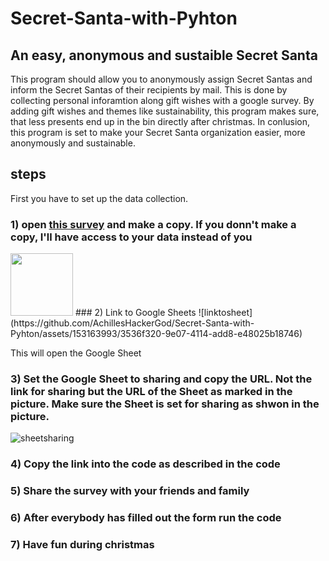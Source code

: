 # Secret-Santa-with-Pyhton
## An easy, anonymous and sustaible Secret Santa
This program should allow you to anonymously assign Secret Santas and inform the Secret Santas of their recipients by mail. This is done by collecting personal inforamtion along gift wishes with a google survey. By adding gift wishes and themes like sustainability, this program makes sure, that less presents end up in the bin directly after christmas. In conlusion, this program is set to make your Secret Santa organization easier, more anonymously and sustainable. 

## steps
First you have to set up the data collection. 
### 1) **open** [this survey]([https://link-url-here.org](https://docs.google.com/forms/d/e/1FAIpQLSdDBRlwgedBMo5LfiG_P6y2nMSRmlMN8SPA5oJJR5714bjJ2Q/viewform?usp=sf_link)https://docs.google.com/forms/d/e/1FAIpQLSdDBRlwgedBMo5LfiG_P6y2nMSRmlMN8SPA5oJJR5714bjJ2Q/viewform?usp=sf_link) and **make a copy**. If you donn't make a copy, I'll have access to your data instead of you
<img src="[https://your-image-url](https://github.com/AchillesHackerGod/Secret-Santa-with-Pyhton/assets/153163993/ff893372-ac52-4c90-8e20-49b15b0bc576).png" width="100" height="100">
### 2) Link to Google Sheets
![linktosheet](https://github.com/AchillesHackerGod/Secret-Santa-with-Pyhton/assets/153163993/3536f320-9e07-4114-add8-e48025b18746)

This will open the Google Sheet

### 3) Set the Google Sheet to sharing and copy the URL. **Not the link for sharing** but the **URL of the Sheet** as marked in the picture. Make sure the Sheet is set for sharing as shwon in the picture. 

![sheetsharing](https://github.com/AchillesHackerGod/Secret-Santa-with-Pyhton/assets/153163993/bf336aa1-e9ba-4f7a-9ad2-28a12c2f0298)

### 4) Copy the link into the code as described in the code

### 5) Share the survey with your friends and family

### 6) After everybody has filled out the form run the code

### 7) Have fun during christmas 
